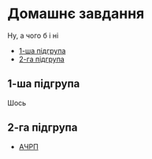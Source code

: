 # Домашнє завдання
Ну, а чого б і ні <br>
* [1-ша підгрупа](#1-ша-підгрупа) <br>
* [2-га підгрупа](#2-га-підгрупа)
## 1-ша підгрупа
Шось
## 2-га підгрупа
* [АЧРП](https://cdn.discordapp.com/attachments/1278376988490596466/1343529149087617094/IMG_20250224_114419.jpg?ex=67bd9a86&is=67bc4906&hm=d0a2fec7e2d4eabe85424026970410790ceed38e8845a6e5828dcaf72d9f7c49&)
